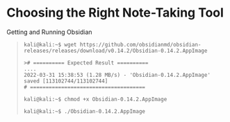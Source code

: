 # Choosing the Right Note-Taking Tool

Getting and Running Obsidian
>``` shell
>kali@kali:~$ wget https://github.com/obsidianmd/obsidian-releases/releases/download/v0.14.2/Obsidian-0.14.2.AppImage
>
>># ========== Expected Result ==========
>....
>2022-03-31 15:38:53 (1.28 MB/s) - 'Obsidian-0.14.2.AppImage' saved [113102744/113102744]
># =====================================
>
>kali@kali:~$ chmod +x Obsidian-0.14.2.AppImage
>
>kali@kali:~$ ./Obsidian-0.14.2.AppImage
>```
